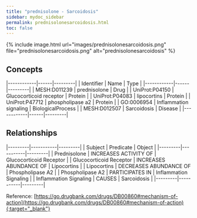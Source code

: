 ```yaml
---
title: "prednisolone - Sarcoidosis"
sidebar: mydoc_sidebar
permalink: prednisolonesarcoidosis.html
toc: false 
---
```


{% include image.html url="images/prednisolonesarcoidosis.png" file="prednisolonesarcoidosis.png" alt="prednisolonesarcoidosis" %}

## Concepts

|------------|------|---------|
| Identifier | Name | Type    |
|------------|------|---------|
| MESH:D011239 | prednisolone | Drug |
| UniProt:P04150 | Glucocorticoid receptor | Protein |
| UniProt:P04083 | lipocortins | Protein |
| UniProt:P47712 | phospholipase a2 | Protein |
| GO:0006954 | Inflammation signaling | BiologicalProcess |
| MESH:D012507 | Sarcoidosis | Disease |
|------------|------|---------|

## Relationships

|---------|-----------|---------|
| Subject | Predicate | Object  |
|---------|-----------|---------|
| Prednisolone | INCREASES ACTIVITY OF | Glucocorticoid Receptor |
| Glucocorticoid Receptor | INCREASES ABUNDANCE OF | Lipocortins |
| Lipocortins | DECREASES ABUNDANCE OF | Phospholipase A2 |
| Phospholipase A2 | PARTICIPATES IN | Inflammation Signaling |
| Inflammation Signaling | CAUSES | Sarcoidosis |
|---------|-----------|---------|

Reference: [https://go.drugbank.com/drugs/DB00860#mechanism-of-action](https://go.drugbank.com/drugs/DB00860#mechanism-of-action){:target="_blank"}